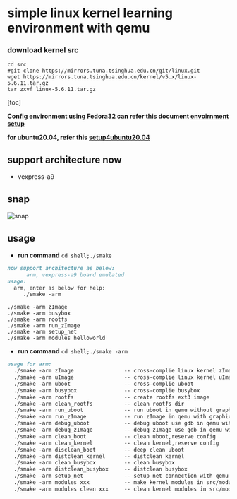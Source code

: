 # simple linux kernel learning environment with qemu

### download kernel src

```
cd src
#git clone https://mirrors.tuna.tsinghua.edu.cn/git/linux.git 
wget https://mirrors.tuna.tsinghua.edu.cn/kernel/v5.x/linux-5.6.11.tar.gz
tar zxvf linux-5.6.11.tar.gz
```

[toc]

**Config environment using Fedora32 can refer this document [envoirnment setup](./doc/Setup-develop-environment.md)**

**for ubuntu20.04, refer this [setup4ubuntu20.04](./doc/Setup-develop-environment_ubuntu20.04.md)**

## **support architecture now**

* vexpress-a9

## **snap**

![snap](./doc/images/snap-environment.png)

## **usage**

* **run command** `cd shell;./smake`

```markdown
now support architecture as below:
      arm, vexpress-a9 board emulated
usage:
  arm, enter as below for help: 
     ./smake -arm

```

```shell
./smake -arm zImage 
./smake -arm busybox
./smake -arm rootfs
./smake -arm run_zImage 
./smake -arm setup_net  
./smake -arm modules helloworld
```

* **run command**  `cd shell;./smake -arm`

```markdown
usage for arm:
  ./smake -arm zImage                -- cross-complie linux kernel zImage 
  ./smake -arm uImage                -- cross-complie linux kernel uImage 
  ./smake -arm uboot                 -- cross-complie uboot
  ./smake -arm busybox               -- cross-complie busybox
  ./smake -arm rootfs                -- create rootfs ext3 image
  ./smake -arm clean_rootfs          -- clean rootfs dir
  ./smake -arm run_uboot             -- run uboot in qemu without graphic
  ./smake -arm run_zImage            -- run zImage in qemu with graphic
  ./smake -arm debug_uboot           -- debug uboot use gdb in qemu without graphic
  ./smake -arm debug_zImage          -- debug zImage use gdb in qemu with graphic
  ./smake -arm clean_boot            -- clean uboot,reserve config
  ./smake -arm clean_kernel          -- clean kernel,reserve config
  ./smake -arm disclean_boot         -- deep clean uboot
  ./smake -arm distclean_kernel      -- distclean kernel
  ./smake -arm clean_busybox         -- clean busybox
  ./smake -arm distclean_busybox     -- distclean busybox
  ./smake -arm setup_net             -- setup net connection with qemu
  ./smake -arm modules xxx           -- make kernel modules in src/modules/xxx
  ./smake -arm modules clean xxx     -- clean kernel modules in src/modules/xxx
```
